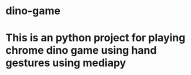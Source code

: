 # dino-game
# This is an python project for playing chrome dino game using hand gestures using mediapy










